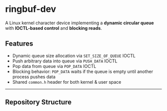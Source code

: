 # ringbuf-dev

A Linux kernel character device implementing a **dynamic circular queue** with **IOCTL-based control** and **blocking reads**.

## Features
- Dynamic queue size allocation via `SET_SIZE_OF_QUEUE` IOCTL
- Push arbitrary data into queue via `PUSH_DATA` IOCTL
- Pop data from queue via `POP_DATA` IOCTL
- Blocking behavior: `POP_DATA` waits if the queue is empty until another process pushes data
- Shared `common.h` header for both kernel & user space

---

## Repository Structure
